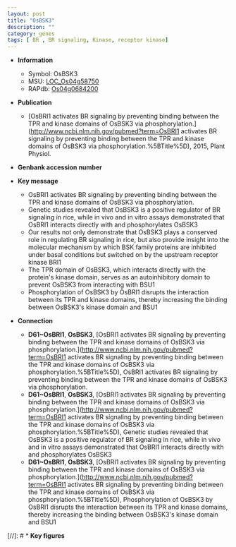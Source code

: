 ```yaml
---
layout: post
title: "OsBSK3"
description: ""
category: genes
tags: [ BR , BR signaling, Kinase, receptor kinase]
---
```


* **Information**  
    + Symbol: OsBSK3  
    + MSU: [LOC_Os04g58750](http://rice.plantbiology.msu.edu/cgi-bin/ORF_infopage.cgi?orf=LOC_Os04g58750)  
    + RAPdb: [Os04g0684200](http://rapdb.dna.affrc.go.jp/viewer/gbrowse_details/irgsp1?name=Os04g0684200)  

* **Publication**  
    + [OsBRI1 activates BR signaling by preventing binding between the TPR and kinase domains of OsBSK3 via phosphorylation.](http://www.ncbi.nlm.nih.gov/pubmed?term=OsBRI1 activates BR signaling by preventing binding between the TPR and kinase domains of OsBSK3 via phosphorylation.%5BTitle%5D), 2015, Plant Physiol.

* **Genbank accession number**  

* **Key message**  
    + OsBRI1 activates BR signaling by preventing binding between the TPR and kinase domains of OsBSK3 via phosphorylation.
    + Genetic studies revealed that OsBSK3 is a positive regulator of BR signaling in rice, while in vivo and in vitro assays demonstrated that OsBRI1 interacts directly with and phosphorylates OsBSK3
    + Our results not only demonstrate that OsBSK3 plays a conserved role in regulating BR signaling in rice, but also provide insight into the molecular mechanism by which BSK family proteins are inhibited under basal conditions but switched on by the upstream receptor kinase BRI1
    + The TPR domain of OsBSK3, which interacts directly with the protein's kinase domain, serves as an autoinhibitory domain to prevent OsBSK3 from interacting with BSU1
    + Phosphorylation of OsBSK3 by OsBRI1 disrupts the interaction between its TPR and kinase domains, thereby increasing the binding between OsBSK3's kinase domain and BSU1

* **Connection**  
    + __D61~OsBRI1__, __OsBSK3__, [OsBRI1 activates BR signaling by preventing binding between the TPR and kinase domains of OsBSK3 via phosphorylation.](http://www.ncbi.nlm.nih.gov/pubmed?term=OsBRI1 activates BR signaling by preventing binding between the TPR and kinase domains of OsBSK3 via phosphorylation.%5BTitle%5D), OsBRI1 activates BR signaling by preventing binding between the TPR and kinase domains of OsBSK3 via phosphorylation.
    + __D61~OsBRI1__, __OsBSK3__, [OsBRI1 activates BR signaling by preventing binding between the TPR and kinase domains of OsBSK3 via phosphorylation.](http://www.ncbi.nlm.nih.gov/pubmed?term=OsBRI1 activates BR signaling by preventing binding between the TPR and kinase domains of OsBSK3 via phosphorylation.%5BTitle%5D), Genetic studies revealed that OsBSK3 is a positive regulator of BR signaling in rice, while in vivo and in vitro assays demonstrated that OsBRI1 interacts directly with and phosphorylates OsBSK3
    + __D61~OsBRI1__, __OsBSK3__, [OsBRI1 activates BR signaling by preventing binding between the TPR and kinase domains of OsBSK3 via phosphorylation.](http://www.ncbi.nlm.nih.gov/pubmed?term=OsBRI1 activates BR signaling by preventing binding between the TPR and kinase domains of OsBSK3 via phosphorylation.%5BTitle%5D), Phosphorylation of OsBSK3 by OsBRI1 disrupts the interaction between its TPR and kinase domains, thereby increasing the binding between OsBSK3's kinase domain and BSU1

[//]: # * **Key figures**  


